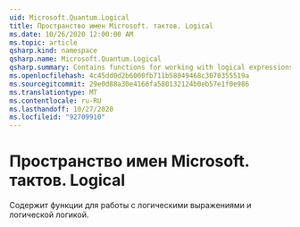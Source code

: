 ```yaml
---
uid: Microsoft.Quantum.Logical
title: Пространство имен Microsoft. тактов. Logical
ms.date: 10/26/2020 12:00:00 AM
ms.topic: article
qsharp.kind: namespace
qsharp.name: Microsoft.Quantum.Logical
qsharp.summary: Contains functions for working with logical expressions and Boolean logic.
ms.openlocfilehash: 4c45dd0d2b6000fb711b58049468c3070355519a
ms.sourcegitcommit: 29e0d88a30e4166fa580132124b0eb57e1f0e986
ms.translationtype: MT
ms.contentlocale: ru-RU
ms.lasthandoff: 10/27/2020
ms.locfileid: "92709910"
---
```

# <a name="microsoftquantumlogical-namespace"></a>Пространство имен Microsoft. тактов. Logical

Содержит функции для работы с логическими выражениями и логической логикой.


